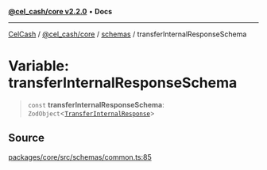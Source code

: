 [**@cel_cash/core v2.2.0**](../../README.md) • **Docs**

***

[CelCash](../../../../packages.md) / [@cel\_cash/core](../../README.md) / [schemas](../README.md) / transferInternalResponseSchema

# Variable: transferInternalResponseSchema

> `const` **transferInternalResponseSchema**: `ZodObject`\<[`TransferInternalResponse`](../../index/type-aliases/TransferInternalResponse.md)\>

## Source

[packages/core/src/schemas/common.ts:85](https://github.com/Pyxlab/celcash/blob/9e2eeefc75067a4b86d18d5bb144eb4446f097c2/packages/core/src/schemas/common.ts#L85)
